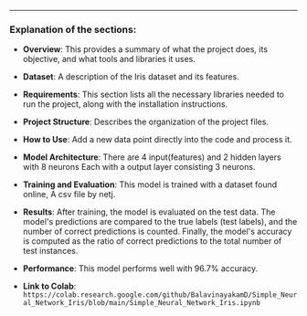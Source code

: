 
---

### Explanation of the sections:

- **Overview**: This provides a summary of what the project does, its objective, and what tools and libraries it uses.
- **Dataset**: A description of the Iris dataset and its features.
- **Requirements**: This section lists all the necessary libraries needed to run the project, along with the installation instructions.
- **Project Structure**: Describes the organization of the project files.
- **How to Use**: Add a new data point directly into the code and process it.
- **Model Architecture**: There are 4 input(features) and 2 hidden layers with 8 neurons Each with a output layer consisting 3 neurons.
- **Training and Evaluation**: This model is trained with a dataset found online, A csv file by netj.
- **Results**: After training, the model is evaluated on the test data. The model's predictions are compared to the true labels (test labels), and the number of        correct predictions is counted. Finally, the model's accuracy is computed as the ratio of correct predictions to the total number of test instances.
- **Performance**: This model performs well with 96.7% accuracy.


- **Link to Colab**: `https://colab.research.google.com/github/BalavinayakamD/Simple_Neural_Network_Iris/blob/main/Simple_Neural_Network_Iris.ipynb`
